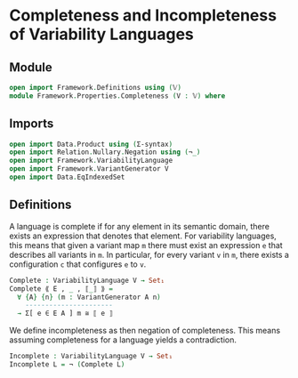 # Completeness and Incompleteness of Variability Languages

## Module

```agda
open import Framework.Definitions using (𝕍)
module Framework.Properties.Completeness (V : 𝕍) where
```

## Imports

```agda
open import Data.Product using (Σ-syntax)
open import Relation.Nullary.Negation using (¬_)
open import Framework.VariabilityLanguage
open import Framework.VariantGenerator V
open import Data.EqIndexedSet
```

## Definitions

A language is complete if for any element in its semantic domain, there exists an expression that denotes that element.
For variability languages, this means that given a variant map `m` there must exist an expression `e` that describes all variants in `m`.
In particular, for every variant `v` in `m`, there exists a configuration `c` that configures `e` to `v`.
```agda
Complete : VariabilityLanguage V → Set₁
Complete ⟪ E , _ , ⟦_⟧ ⟫ =
  ∀ {A} {n} (m : VariantGenerator A n)
    ----------------------
  → Σ[ e ∈ E A ] m ≅ ⟦ e ⟧
```

We define incompleteness as then negation of completeness.
This means assuming completeness for a language yields a contradiction.
```agda
Incomplete : VariabilityLanguage V → Set₁
Incomplete L = ¬ (Complete L)
```
